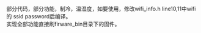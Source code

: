 <br>部分代码，部分功能，制冷，温湿度，如要使用，修改wifi_info.h line10,11中wifi的 ssid password后编译。
<br>实现全部功能直接刷firware_bin目录下的固件。
